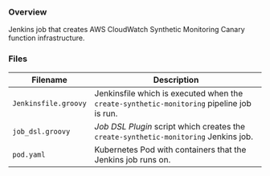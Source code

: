 ### Overview

Jenkins job that creates AWS CloudWatch Synthetic Monitoring Canary function infrastructure.

### Files

| Filename                  | Description                                                                               |
|---------------------------|-------------------------------------------------------------------------------------------|
| `Jenkinsfile.groovy`      | Jenkinsfile which is executed when the `create-synthetic-monitoring` pipeline job is run. |
| `job_dsl.groovy`          | *Job DSL Plugin* script which creates the `create-synthetic-monitoring` Jenkins job.      |
| `pod.yaml`                | Kubernetes Pod with containers that the Jenkins job runs on.                              |